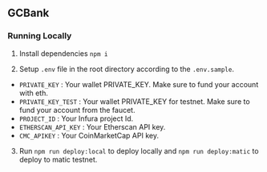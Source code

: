 ## GCBank

### Running Locally

1. Install dependencies `npm i`

2. Setup `.env` file in the root directory according to the `.env.sample`.

 - `PRIVATE_KEY` : Your wallet PRIVATE_KEY. Make sure to fund your account with eth.
 - `PRIVATE_KEY_TEST` : Your wallet PRIVATE_KEY for testnet. Make sure to fund your account from the faucet.
 - `PROJECT_ID` : Your Infura project Id.
 - `ETHERSCAN_API_KEY` : Your Etherscan API key.
 - `CMC_APIKEY` : Your CoinMarketCap API key.

3. Run `npm run deploy:local` to deploy locally and `npm run deploy:matic` to deploy to matic testnet.
